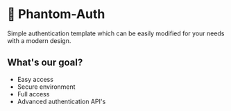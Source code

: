 # 👻 Phantom-Auth
Simple authentication template which can be easily modified for your needs with a modern design.
## What's our goal?
- Easy access
- Secure environment
- Full access
- Advanced authentication API's
